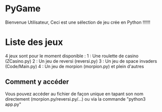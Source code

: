 # PyGame

Bienvenue Utilisateur, Ceci est une sélection de jeu crée en Python !!!!!!


# Liste des jeux

4 jeux sont pour le moment disponible :
1 : Une roulette de casino (ZCasino.py)
2 : Un jeu de reversi (reversi.py)
3 : Un jeu de space invaders (Code/Main.py)
4 : Un jeu de morpion (morpion.py)
et plein d'autres

## Comment y accéder
Vous pouvez accéder au fichier de façon unique en tapant son nom directement (morpion.py/reversi.py/...) ou via la commande "python3 app.py"
